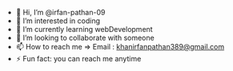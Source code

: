 - 👋 Hi, I’m @irfan-pathan-09
- 👀 I’m interested in coding
- 🌱 I’m currently learning webDevelopment
- 💞️ I’m looking to collaborate with someone 
- 📫 How to reach me 
  => Email : khanirfanpathan389@gmail.com
- ⚡ Fun fact: you can reach me anytime 

<!---
irfan-pathan-09/irfan-pathan-09 is a ✨ special ✨ repository because its `README.md` (this file) appears on your GitHub profile.
You can click the Preview link to take a look at your changes.
--->
